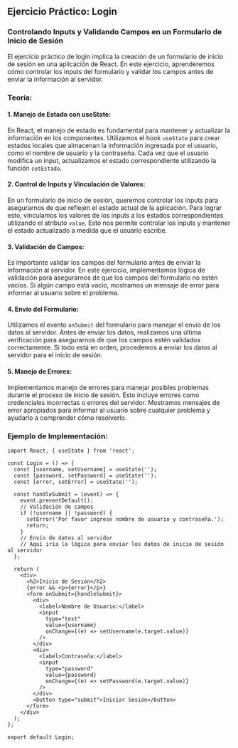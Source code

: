 ## Ejercicio Práctico: Login

### Controlando Inputs y Validando Campos en un Formulario de Inicio de Sesión

El ejercicio práctico de login implica la creación de un formulario de inicio de sesión en una aplicación de React. En este ejercicio, aprenderemos cómo controlar los inputs del formulario y validar los campos antes de enviar la información al servidor.

### Teoría:

#### 1. Manejo de Estado con useState:

En React, el manejo de estado es fundamental para mantener y actualizar la información en los componentes. Utilizamos el hook `useState` para crear estados locales que almacenan la información ingresada por el usuario, como el nombre de usuario y la contraseña. Cada vez que el usuario modifica un input, actualizamos el estado correspondiente utilizando la función `setEstado`.

#### 2. Control de Inputs y Vinculación de Valores:

En un formulario de inicio de sesión, queremos controlar los inputs para asegurarnos de que reflejen el estado actual de la aplicación. Para lograr esto, vinculamos los valores de los inputs a los estados correspondientes utilizando el atributo `value`. Esto nos permite controlar los inputs y mantener el estado actualizado a medida que el usuario escribe.

#### 3. Validación de Campos:

Es importante validar los campos del formulario antes de enviar la información al servidor. En este ejercicio, implementamos lógica de validación para asegurarnos de que los campos del formulario no estén vacíos. Si algún campo está vacío, mostramos un mensaje de error para informar al usuario sobre el problema.

#### 4. Envío del Formulario:

Utilizamos el evento `onSubmit` del formulario para manejar el envío de los datos al servidor. Antes de enviar los datos, realizamos una última verificación para asegurarnos de que los campos estén validados correctamente. Si todo está en orden, procedemos a enviar los datos al servidor para el inicio de sesión.

#### 5. Manejo de Errores:

Implementamos manejo de errores para manejar posibles problemas durante el proceso de inicio de sesión. Esto incluye errores como credenciales incorrectas o errores del servidor. Mostramos mensajes de error apropiados para informar al usuario sobre cualquier problema y ayudarlo a comprender cómo resolverlo.

### Ejemplo de Implementación:

```
import React, { useState } from 'react';

const Login = () => {
  const [username, setUsername] = useState('');
  const [password, setPassword] = useState('');
  const [error, setError] = useState('');

  const handleSubmit = (event) => {
    event.preventDefault();
    // Validación de campos
    if (!username || !password) {
      setError('Por favor ingrese nombre de usuario y contraseña.');
      return;
    }
    // Envío de datos al servidor
    // Aquí iría la lógica para enviar los datos de inicio de sesión al servidor
  };

  return (
    <div>
      <h2>Inicio de Sesión</h2>
      {error && <p>{error}</p>}
      <form onSubmit={handleSubmit}>
        <div>
          <label>Nombre de Usuario:</label>
          <input
            type="text"
            value={username}
            onChange={(e) => setUsername(e.target.value)}
          />
        </div>
        <div>
          <label>Contraseña:</label>
          <input
            type="password"
            value={password}
            onChange={(e) => setPassword(e.target.value)}
          />
        </div>
        <button type="submit">Iniciar Sesión</button>
      </form>
    </div>
  );
};

export default Login;
```